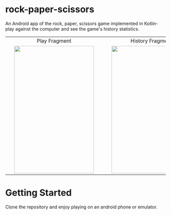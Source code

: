 # rock-paper-scissors
An Android app of the rock, paper, scissors game implemented in Kotlin- play against the computer and see the game's history statistics.

<table>
  <tr>
    <td align="center">Play Fragment</td> 
     <td align="center">History Fragment</td>
  </tr>
  <tr>
    <td><img src="https://user-images.githubusercontent.com/91261831/223517861-91a11f4f-f792-4fe1-a1f2-693814642410.png" width="250" height="400" hspace="20"></td>
    <td><img src="https://user-images.githubusercontent.com/91261831/223521605-37b3c766-6619-42e6-9aae-71a7a3d0bb60.png" width="250" height="400" hspace="20"></td>
  </tr>
 </table>
 
# Getting Started
Clone the repository and enjoy playing on an android phone or emulator.
